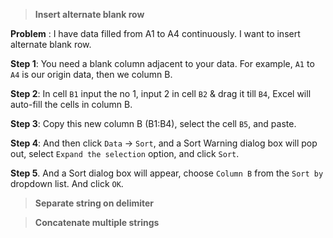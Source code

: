 > **Insert alternate blank row**

**Problem** : I have data filled from A1 to A4 continuously. I want to insert alternate blank row.

**Step 1**: You need a blank column adjacent to your data. For example, `A1` to `A4` is our origin data, then we column B.

**Step 2**: In cell `B1` input the no 1, input 2 in cell `B2` & drag it till `B4`, Excel will auto-fill the cells in column B.

**Step 3**: Copy this new column B (B1:B4), select the cell `B5`, and paste.

**Step 4**: And then click `Data` -> `Sort`, and a Sort Warning dialog box will pop out, select `Expand the selection` option, and click `Sort`.

**Step 5**. And a Sort dialog box will appear, choose `Column B` from the `Sort by` dropdown list. And click `OK`.


> **Separate string on delimiter**



> **Concatenate multiple strings**
